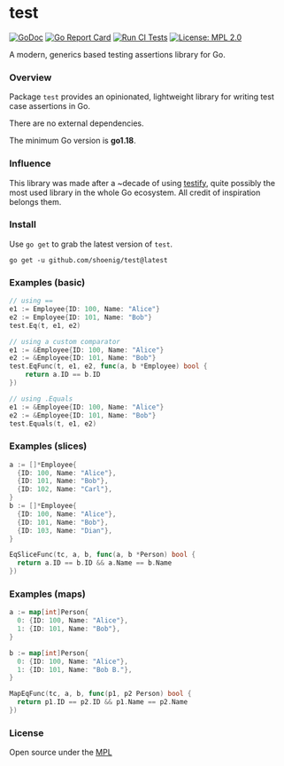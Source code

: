 # test

[![GoDoc](https://godoc.org/github.com/shoenig/test?status.svg)](https://godoc.org/github.com/shoenig/test)
[![Go Report Card](https://goreportcard.com/badge/github.com/shoenig/test)](https://goreportcard.com/report/github.com/shoenig/test)
[![Run CI Tests](https://github.com/shoenig/test/actions/workflows/ci.yaml/badge.svg)](https://github.com/shoenig/test/actions/workflows/ci.yaml)
[![License: MPL 2.0](https://img.shields.io/badge/License-MPL_2.0-brightgreen.svg)](https://opensource.org/licenses/MPL-2.0)

A modern, generics based testing assertions library for Go.

### Overview

Package `test` provides an opinionated, lightweight library for writing
test case assertions in Go.

There are no external dependencies.

The minimum Go version is **go1.18**.

### Influence

This library was made after a ~decade of using [testify](https://github.com/stretchr/testify),
quite possibly the most used library in the whole Go ecosystem. All credit of
inspiration belongs them.

### Install

Use `go get` to grab the latest version of `test`.

```shell
go get -u github.com/shoenig/test@latest
```

### Examples (basic)

```go
// using ==
e1 := Employee{ID: 100, Name: "Alice"}
e2 := Employee{ID: 101, Name: "Bob"}
test.Eq(t, e1, e2)

// using a custom comparator
e1 := &Employee{ID: 100, Name: "Alice"}
e2 := &Employee{ID: 101, Name: "Bob"}
test.EqFunc(t, e1, e2, func(a, b *Employee) bool {
    return a.ID == b.ID
})

// using .Equals
e1 := &Employee{ID: 100, Name: "Alice"}
e2 := &Employee{ID: 101, Name: "Bob"}
test.Equals(t, e1, e2)
```

### Examples (slices)

```go
a := []*Employee{
  {ID: 100, Name: "Alice"},
  {ID: 101, Name: "Bob"},
  {ID: 102, Name: "Carl"},
}
b := []*Employee{
  {ID: 100, Name: "Alice"},
  {ID: 101, Name: "Bob"},
  {ID: 103, Name: "Dian"},
}

EqSliceFunc(tc, a, b, func(a, b *Person) bool {
  return a.ID == b.ID && a.Name == b.Name
})
```

### Examples (maps)

```go
a := map[int]Person{
  0: {ID: 100, Name: "Alice"},
  1: {ID: 101, Name: "Bob"},
}

b := map[int]Person{
  0: {ID: 100, Name: "Alice"},
  1: {ID: 101, Name: "Bob B."},
}

MapEqFunc(tc, a, b, func(p1, p2 Person) bool {
  return p1.ID == p2.ID && p1.Name == p2.Name
})
```

### License

Open source under the [MPL](LICENSE)
